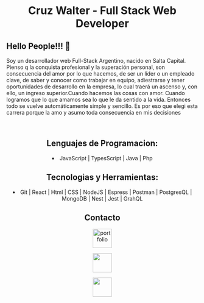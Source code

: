 

<h1 align="center">Cruz Walter - Full Stack Web Developer</h1>

<p align="justify">

## Hello People!!! 👋

Soy un desarrollador web Full-Stack Argentino, nacido en Salta Capital.
Pienso q la conquista profesional y la superación personal, son consecuencia del amor por lo que hacemos, de ser un líder o un empleado clave, de saber y conocer como trabajar en equipo, adiestrarse y tener oportunidades de desarrollo en la empresa, lo cual traerá un ascenso y, con ello, un ingreso superior.Cuando hacemos las cosas con amor. Cuando logramos que lo que amamos sea lo que le da sentido a la vida. Entonces todo se vuelve automáticamente simple y sencillo. Es por eso que elegi esta carrera porque la amo y asumo toda consecuencia en mis decisiones
</p>
<br/>

</p><h2 align="center">Lenguajes de Programacion:</h2>

<p align="left"> 
 
<div align="center">

<li>JavaScript | TypesScript | Java | Php</li>


<div align="center">
</p><h2 align="center">Tecnologias y Herramientas:</h2><p align="left">

<li>Git | React | Html | CSS | NodeJS | Espress | Postman | PostgresQL | MongoDB | Nest | Jest | GrahQL</li>

</div>

<div align="center" >
 <!-- <h3 align="center" >My Portfolio</h3> <div align="center" > <a href="" target="_blank"><img align="center" src="https://www.gutxudesign.com/wp-content/uploads/2016/01/portafolio.png" alt="Ale-Valverde" height="200" width="220" /></a>
  -->
</div>
<h2 align="center">Contacto</h2>

<div align="center" >
 <p>
  <a href=https://walcruz2021.github.io/>
      <img align="center" src="https://leadsfac.com/wp-content/uploads/2019/10/portafolio-creativo.jpg" alt="portfolio" height="50" width="50" />
    </a>
  </p>
 
<p>
    <a href=https://www.linkedin.com/in/walcruz1988//> 
      <img align="center" src="https://i.imgur.com/pSEI8t9.png" height="50" width="50" />
    </a>
<p>
     <a href="mailto:walcruz1988.21@gmail.com" target="_blank">
						<img align="center" src="https://i.imgur.com/E111DD3b.jpg" alta="gmail" height="50" width="50" />
					</a>
</p>
</div>
